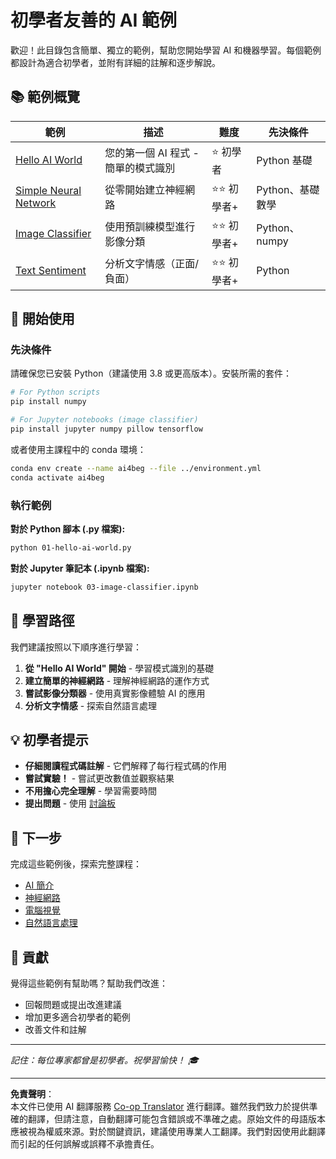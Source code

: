 <!--
CO_OP_TRANSLATOR_METADATA:
{
  "original_hash": "0d1babfdcbeb46525f2db3fbaaa54cd7",
  "translation_date": "2025-10-03T11:28:01+00:00",
  "source_file": "examples/README.md",
  "language_code": "tw"
}
-->
# 初學者友善的 AI 範例

歡迎！此目錄包含簡單、獨立的範例，幫助您開始學習 AI 和機器學習。每個範例都設計為適合初學者，並附有詳細的註解和逐步解說。

## 📚 範例概覽

| 範例 | 描述 | 難度 | 先決條件 |
|------|------|------|----------|
| [Hello AI World](../../../examples/01-hello-ai-world.py) | 您的第一個 AI 程式 - 簡單的模式識別 | ⭐ 初學者 | Python 基礎 |
| [Simple Neural Network](../../../examples/02-simple-neural-network.py) | 從零開始建立神經網路 | ⭐⭐ 初學者+ | Python、基礎數學 |
| [Image Classifier](./03-image-classifier.ipynb) | 使用預訓練模型進行影像分類 | ⭐⭐ 初學者+ | Python、numpy |
| [Text Sentiment](../../../examples/04-text-sentiment.py) | 分析文字情感（正面/負面） | ⭐⭐ 初學者+ | Python |

## 🚀 開始使用

### 先決條件

請確保您已安裝 Python（建議使用 3.8 或更高版本）。安裝所需的套件：

```bash
# For Python scripts
pip install numpy

# For Jupyter notebooks (image classifier)
pip install jupyter numpy pillow tensorflow
```

或者使用主課程中的 conda 環境：

```bash
conda env create --name ai4beg --file ../environment.yml
conda activate ai4beg
```

### 執行範例

**對於 Python 腳本 (.py 檔案):**
```bash
python 01-hello-ai-world.py
```

**對於 Jupyter 筆記本 (.ipynb 檔案):**
```bash
jupyter notebook 03-image-classifier.ipynb
```

## 📖 學習路徑

我們建議按照以下順序進行學習：

1. **從 "Hello AI World" 開始** - 學習模式識別的基礎
2. **建立簡單的神經網路** - 理解神經網路的運作方式
3. **嘗試影像分類器** - 使用真實影像體驗 AI 的應用
4. **分析文字情感** - 探索自然語言處理

## 💡 初學者提示

- **仔細閱讀程式碼註解** - 它們解釋了每行程式碼的作用
- **嘗試實驗！** - 嘗試更改數值並觀察結果
- **不用擔心完全理解** - 學習需要時間
- **提出問題** - 使用 [討論板](https://github.com/microsoft/AI-For-Beginners/discussions)

## 🔗 下一步

完成這些範例後，探索完整課程：
- [AI 簡介](../lessons/1-Intro/README.md)
- [神經網路](../lessons/3-NeuralNetworks/README.md)
- [電腦視覺](../lessons/4-ComputerVision/README.md)
- [自然語言處理](../lessons/5-NLP/README.md)

## 🤝 貢獻

覺得這些範例有幫助嗎？幫助我們改進：
- 回報問題或提出改進建議
- 增加更多適合初學者的範例
- 改善文件和註解

---

*記住：每位專家都曾是初學者。祝學習愉快！ 🎓*

---

**免責聲明**：  
本文件已使用 AI 翻譯服務 [Co-op Translator](https://github.com/Azure/co-op-translator) 進行翻譯。雖然我們致力於提供準確的翻譯，但請注意，自動翻譯可能包含錯誤或不準確之處。原始文件的母語版本應被視為權威來源。對於關鍵資訊，建議使用專業人工翻譯。我們對因使用此翻譯而引起的任何誤解或誤釋不承擔責任。